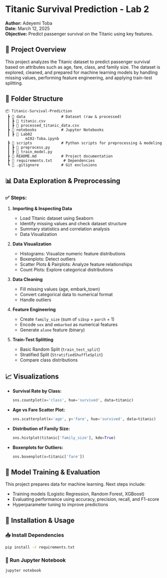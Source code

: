 # Titanic Survival Prediction - Lab 2

**Author:** Adeyemi Toba  
**Date:** March 12, 2025  
**Objective:** Predict passenger survival on the Titanic using key features.

## 📜 Project Overview
This project analyzes the Titanic dataset to predict passenger survival based on attributes such as age, fare, class, and family size. The dataset is explored, cleaned, and prepared for machine learning models by handling missing values, performing feature engineering, and applying train-test splitting.

## 📁 Folder Structure
```
📦 Titanic-Survival-Prediction
 ┣ 📂 data                # Dataset (raw & processed)
 ┃ ┣ 📜 titanic.csv
 ┃ ┣ 📜 processed_titanic_data.csv
 ┣ 📂 notebooks           # Jupyter Notebooks
 ┃ ┣ 📜 Lab02
         mI02-Toba.ipynb
 ┣ 📂 scripts             # Python scripts for preprocessing & modeling
 ┃ ┣ 📜 preprocess.py
 ┃ ┣ 📜 train_model.py
 ┣ 📜 README.md           # Project documentation
 ┣ 📜 requirements.txt     # Dependencies
 ┗ 📜 .gitignore          # Git exclusions
```

## 📊 Data Exploration & Preprocessing
### ✅ Steps:
1. **Importing & Inspecting Data**
   - Load Titanic dataset using Seaborn
   - Identify missing values and check dataset structure
   - Summary statistics and correlation analysis
   - Data Visualization

2. **Data Visualization**
   - Histograms: Visualize numeric feature distributions
   - Boxenplots: Detect outliers
   - Scatter Plots & Pairplots: Analyze feature relationships
   - Count Plots: Explore categorical distributions

3. **Data Cleaning**
   - Fill missing values (age, embark_town)
   - Convert categorical data to numerical format
   - Handle outliers

4. **Feature Engineering**
   - Create `family_size` (sum of `sibsp` + `parch` + 1)
   - Encode `sex` and `embarked` as numerical features
   - Generate `alone` feature (binary)

5. **Train-Test Splitting**
   - Basic Random Split (`train_test_split`)
   - Stratified Split (`StratifiedShuffleSplit`)
   - Compare class distributions

## 📈 Visualizations
- **Survival Rate by Class:**  
  ```python
  sns.countplot(x='class', hue='survived', data=titanic)
  ```
- **Age vs Fare Scatter Plot:**  
  ```python
  sns.scatterplot(x='age', y='fare', hue='survived', data=titanic)
  ```
- **Distribution of Family Size:**  
  ```python
  sns.histplot(titanic['family_size'], kde=True)
  ```
- **Boxenplots for Outliers:**  
  ```python
  sns.boxenplot(x=titanic['fare'])
  ```

## 📌 Model Training & Evaluation
This project prepares data for machine learning. Next steps include:
- Training models (Logistic Regression, Random Forest, XGBoost)
- Evaluating performance using accuracy, precision, recall, and F1-score
- Hyperparameter tuning to improve predictions

## 🔧 Installation & Usage
### 📥 Install Dependencies
```bash
pip install -r requirements.txt
```

### 🚀 Run Jupyter Notebook
```bash
jupyter notebook



















